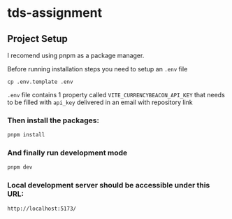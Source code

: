 # tds-assignment

## Project Setup

I recomend using pnpm as a package manager.

Before running installation steps you need to setup an `.env` file

```
cp .env.template .env
```

`.env` file contains 1 property called `VITE_CURRENCYBEACON_API_KEY` that needs to be filled with `api_key` delivered in
an email with repository link

### Then install the packages:

```sh
pnpm install
```

### And finally run development mode

```sh
pnpm dev
```

### Local development server should be accessible under this URL:

`http://localhost:5173/`
